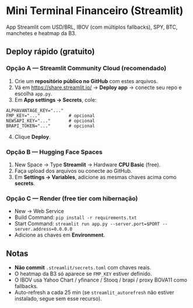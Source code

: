 # Mini Terminal Financeiro (Streamlit)

App Streamlit com USD/BRL, IBOV (com múltiplos fallbacks), SPY, BTC, manchetes e heatmap da B3.

## Deploy rápido (gratuito)

### Opção A — Streamlit Community Cloud (recomendado)
1. Crie um **repositório público no GitHub** com estes arquivos.
2. Vá em https://share.streamlit.io/ → **Deploy app** → conecte seu repo e escolha `app.py`.
3. Em **App settings → Secrets**, cole:
```
ALPHAVANTAGE_KEY="..."
FMP_KEY="..."           # opcional
NEWSAPI_KEY="..."       # opcional
BRAPI_TOKEN="..."       # opcional
```
4. Clique **Deploy**.

### Opção B — Hugging Face Spaces
1. New Space → Type **Streamlit** → Hardware **CPU Basic** (free).
2. Faça upload dos arquivos ou conecte ao GitHub.
3. Em **Settings → Variables**, adicione as mesmas chaves acima como **secrets**.

### Opção C — Render (free tier com hibernação)
- New → Web Service
- Build Command: `pip install -r requirements.txt`
- Start Command: `streamlit run app.py --server.port=$PORT --server.address=0.0.0.0`
- Adicione as chaves em **Environment**.

## Notas
- **Não commit** `.streamlit/secrets.toml` com chaves reais.
- O heatmap da B3 só aparece se `FMP_KEY` estiver definido.
- O IBOV usa Yahoo Chart / yfinance / Stooq / brapi / proxy BOVA11 como fallbacks.
- Auto-refresh a cada 25 min (se `streamlit_autorefresh` não estiver instalado, segue sem esse recurso).
